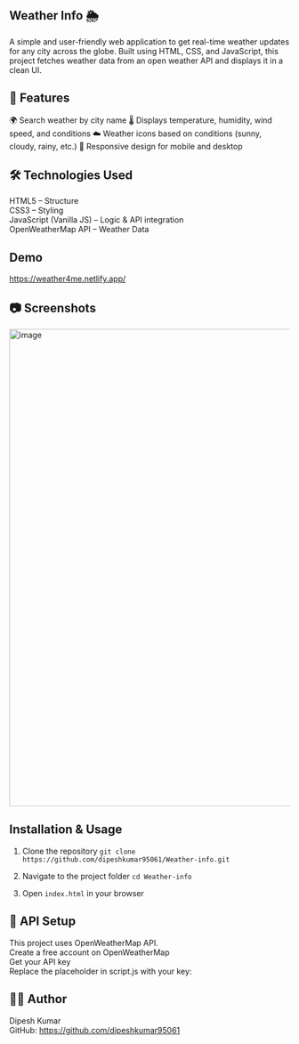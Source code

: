 
## Weather Info 🌦️

A simple and user-friendly web application to get real-time weather updates for any city across the globe.
Built using HTML, CSS, and JavaScript, this project fetches weather data from an open weather API and displays it in a clean UI.

## 🚀 Features

🌍 Search weather by city name
🌡️ Displays temperature, humidity, wind speed, and conditions
☁️ Weather icons based on conditions (sunny, cloudy, rainy, etc.)
📱 Responsive design for mobile and desktop

## 🛠️ Technologies Used

HTML5 – Structure  
CSS3 – Styling  
JavaScript (Vanilla JS) – Logic & API integration  
OpenWeatherMap API – Weather Data

## Demo

https://weather4me.netlify.app/

## 📷 Screenshots

<img width="1919" height="858" alt="image" src="https://github.com/user-attachments/assets/c74402cc-3c27-4851-af1d-890289fd1f1f" />


## Installation & Usage

1. Clone the repository
   `git clone https://github.com/dipeshkumar95061/Weather-info.git`

3. Navigate to the project folder
   `cd Weather-info`

5. Open `index.html` in your browser

## 📡 API Setup

This project uses OpenWeatherMap API.  
Create a free account on OpenWeatherMap  
Get your API key  
Replace the placeholder in script.js with your key:

## 👨‍💻 Author

Dipesh Kumar  
GitHub: https://github.com/dipeshkumar95061

